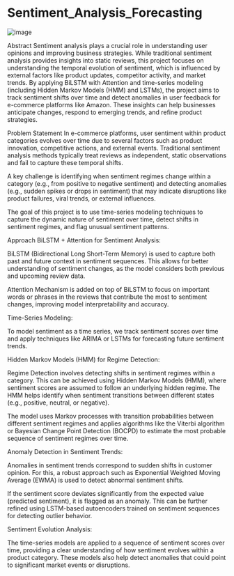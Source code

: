 # Sentiment_Analysis_Forecasting

![image](https://github.com/user-attachments/assets/b94acfa3-efb3-417b-b3e2-d0cccd3a685c)


Abstract
Sentiment analysis plays a crucial role in understanding user opinions and improving business strategies. While traditional sentiment analysis provides insights into static reviews, this project focuses on understanding the temporal evolution of sentiment, which is influenced by external factors like product updates, competitor activity, and market trends. By applying BiLSTM with Attention and time-series modeling (including Hidden Markov Models (HMM) and LSTMs), the project aims to track sentiment shifts over time and detect anomalies in user feedback for e-commerce platforms like Amazon. These insights can help businesses anticipate changes, respond to emerging trends, and refine product strategies.

Problem Statement
In e-commerce platforms, user sentiment within product categories evolves over time due to several factors such as product innovation, competitive actions, and external events. Traditional sentiment analysis methods typically treat reviews as independent, static observations and fail to capture these temporal shifts.

A key challenge is identifying when sentiment regimes change within a category (e.g., from positive to negative sentiment) and detecting anomalies (e.g., sudden spikes or drops in sentiment) that may indicate disruptions like product failures, viral trends, or external influences.

The goal of this project is to use time-series modeling techniques to capture the dynamic nature of sentiment over time, detect shifts in sentiment regimes, and flag unusual sentiment patterns.

Approach
BiLSTM + Attention for Sentiment Analysis:

BiLSTM (Bidirectional Long Short-Term Memory) is used to capture both past and future context in sentiment sequences. This allows for better understanding of sentiment changes, as the model considers both previous and upcoming review data.

Attention Mechanism is added on top of BiLSTM to focus on important words or phrases in the reviews that contribute the most to sentiment changes, improving model interpretability and accuracy.

Time-Series Modeling:

To model sentiment as a time series, we track sentiment scores over time and apply techniques like ARIMA or LSTMs for forecasting future sentiment trends.

Hidden Markov Models (HMM) for Regime Detection:

Regime Detection involves detecting shifts in sentiment regimes within a category. This can be achieved using Hidden Markov Models (HMM), where sentiment scores are assumed to follow an underlying hidden regime. The HMM helps identify when sentiment transitions between different states (e.g., positive, neutral, or negative).

The model uses Markov processes with transition probabilities between different sentiment regimes and applies algorithms like the Viterbi algorithm or Bayesian Change Point Detection (BOCPD) to estimate the most probable sequence of sentiment regimes over time.

Anomaly Detection in Sentiment Trends:

Anomalies in sentiment trends correspond to sudden shifts in customer opinion. For this, a robust approach such as Exponential Weighted Moving Average (EWMA) is used to detect abnormal sentiment shifts.

If the sentiment score deviates significantly from the expected value (predicted sentiment), it is flagged as an anomaly. This can be further refined using LSTM-based autoencoders trained on sentiment sequences for detecting outlier behavior.

Sentiment Evolution Analysis:

The time-series models are applied to a sequence of sentiment scores over time, providing a clear understanding of how sentiment evolves within a product category. These models also help detect anomalies that could point to significant market events or disruptions.
